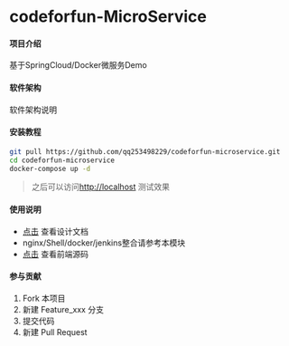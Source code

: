 # codeforfun-MicroService

#### 项目介绍

基于SpringCloud/Docker微服务Demo

#### 软件架构

软件架构说明

#### 安装教程

```bash
git pull https://github.com/qq253498229/codeforfun-microservice.git
cd codeforfun-microservice
docker-compose up -d
```

> 之后可以访问[http://localhost](http://localhost) 测试效果

#### 使用说明

- [点击](https://github.com/qq253498229/codeforfun-docs) 查看设计文档
- nginx/Shell/docker/jenkins整合请参考本模块
- [点击](https://github.com/qq253498229/codeforfun-front-pc) 查看前端源码



#### 参与贡献

1. Fork 本项目
2. 新建 Feature_xxx 分支
3. 提交代码
4. 新建 Pull Request

